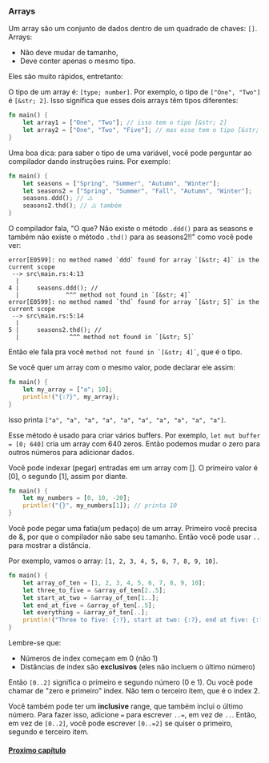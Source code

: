 ### Arrays

Um array são um conjunto de dados dentro de um quadrado de chaves: `[]`.
Arrays:

- Não deve mudar de tamanho,
- Deve conter apenas o mesmo tipo.

Eles são muito rápidos, entretanto:

O tipo de um array é: `[type; number]`. Por exemplo, o tipo de `["One", "Two"]` é `[&str; 2]`. Isso significa que esses dois arrays têm tipos diferentes:

```rust
fn main() {
    let array1 = ["One", "Two"]; // isso tem o tipo [&str; 2]
    let array2 = ["One", "Two", "Five"]; // mas esse tem o tipo [&str; 3]. tipos diferentes!
}
```

Uma boa dica: para saber o tipo de uma variável, você pode perguntar ao compilador dando instruções ruins. Por exemplo:

```rust
fn main() {
    let seasons = ["Spring", "Summer", "Autumn", "Winter"];
    let seasons2 = ["Spring", "Summer", "Fall", "Autumn", "Winter"];
    seasons.ddd(); // ⚠️
    seasons2.thd(); // ⚠️ também
}
```

O compilador fala, "O que? Não existe o método `.ddd()` para as seasons e também não existe o método `.thd()` para as seasons2!!" como você pode ver:

```text
error[E0599]: no method named `ddd` found for array `[&str; 4]` in the current scope
 --> src\main.rs:4:13
  |
4 |     seasons.ddd(); //
  |             ^^^ method not found in `[&str; 4]`
error[E0599]: no method named `thd` found for array `[&str; 5]` in the current scope
 --> src\main.rs:5:14
  |
5 |     seasons2.thd(); //
  |              ^^^ method not found in `[&str; 5]`
```

Então ele fala pra você `` method not found in `[&str; 4]` ``, que é o tipo.

Se você quer um array com o mesmo valor, pode declarar ele assim:

```rust
fn main() {
    let my_array = ["a"; 10];
    println!("{:?}", my_array);
}
```

Isso printa `["a", "a", "a", "a", "a", "a", "a", "a", "a", "a"]`.

Esse método é usado para criar vários buffers. Por exemplo, `let mut buffer = [0; 640]` cria um array com 640 zeros. Então podemos mudar o zero para outros números para adicionar dados.

Você pode indexar (pegar) entradas em um array com []. O primeiro valor é [0], o segundo [1], assim por diante.

```rust
fn main() {
    let my_numbers = [0, 10, -20];
    println!("{}", my_numbers[1]); // printa 10
}
```

Você pode pegar uma fatia(um pedaço) de um array. Primeiro você precisa de &, por que o compilador não sabe seu tamanho. Então você pode usar `..` para mostrar a distância.

Por exemplo, vamos o array: `[1, 2, 3, 4, 5, 6, 7, 8, 9, 10]`.

```rust
fn main() {
    let array_of_ten = [1, 2, 3, 4, 5, 6, 7, 8, 9, 10];
    let three_to_five = &array_of_ten[2..5];
    let start_at_two = &array_of_ten[1..];
    let end_at_five = &array_of_ten[..5];
    let everything = &array_of_ten[..];
    println!("Three to five: {:?}, start at two: {:?}, end at five: {:?}, everything: {:?}", three_to_five, start_at_two, end_at_five, everything);
}
```

Lembre-se que:

- Números de index começam em 0 (não 1)
- Distâncias de index são **exclusivos** (eles não incluem o último número)

Então `[0..2]` significa o primeiro e segundo número (0 e 1). Ou você pode chamar de "zero e primeiro" index. Não tem o terceiro item, que é o index 2.

Você também pode ter um **inclusive** range, que também inclui o último número. Para fazer isso, adicione `=` para escrever `..=`, em vez de `..`. Então, em vez de `[0..2]`, você pode escrever `[0..=2]` se quiser o primeiro, segundo e terceiro item.

#### [Proximo capítulo](https://github.com/justjapann/easy_rust_ptbr/blob/main/part1/vectors/vector.md)
